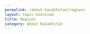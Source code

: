 ```yaml
---
permalink: /about-kazakhstan/regions
layout: topic-overview
title: Regions
category: About Kazakhstan
---
```

